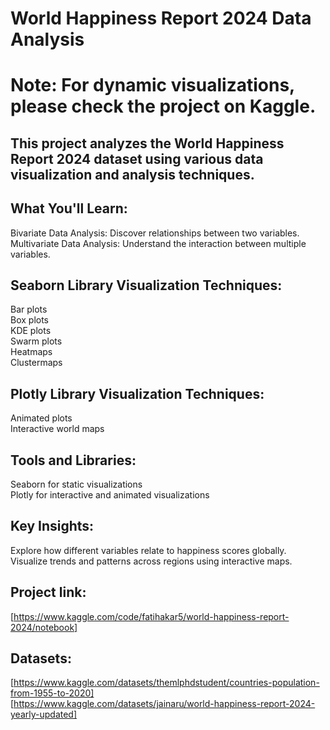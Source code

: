 # World Happiness Report 2024 Data Analysis
# Note: For dynamic visualizations, please check the project on Kaggle.

## This project analyzes the World Happiness Report 2024 dataset using various data visualization and analysis techniques.

## What You'll Learn:
  Bivariate Data Analysis: Discover relationships between two variables.</br>
  Multivariate Data Analysis: Understand the interaction between multiple variables.</br>

## Seaborn Library Visualization Techniques:
  Bar plots</br>
  Box plots</br>
  KDE plots</br>
  Swarm plots</br>
  Heatmaps</br>
  Clustermaps</br>
  
## Plotly Library Visualization Techniques:
  Animated plots</br>
  Interactive world maps</br>
  
## Tools and Libraries:
  Seaborn for static visualizations</br>
  Plotly for interactive and animated visualizations</br>  
  
## Key Insights:
  Explore how different variables relate to happiness scores globally.</br>
  Visualize trends and patterns across regions using interactive maps.</br>

## Project link: 
  [https://www.kaggle.com/code/fatihakar5/world-happiness-report-2024/notebook]

## Datasets:
  [https://www.kaggle.com/datasets/themlphdstudent/countries-population-from-1955-to-2020]</br>
  [https://www.kaggle.com/datasets/jainaru/world-happiness-report-2024-yearly-updated]
